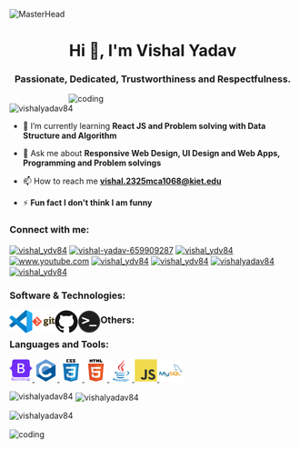 ![MasterHead](https://user-images.githubusercontent.com/10498744/210012254-234538ff-d198-48aa-8964-37e6fd45d227.gif)
<h1 align="center">Hi 👋, I'm Vishal Yadav</h1>
<h3 align="center">Passionate, Dedicated, Trustworthiness and Respectfulness.</h3>
<img align="right" alt="coding" width="400" src="https://camo.githubusercontent.com/7a7e450bb65ab617e6acd38db1b3b50fdd0da3a26d9f8fcda23713f0416f5b2a/68747470733a2f2f67696666696c65732e616c706861636f646572732e636f6d2f3230392f3230393636312e676966">

<p align="left"> <img src="https://komarev.com/ghpvc/?username=vishalyadav84&label=Profile%20views&color=0e75b6&style=flat" alt="vishalyadav84" /> </p>

- 🌱 I’m currently learning **React JS and Problem solving with Data Structure and Algorithm**


- 💬 Ask me about **Responsive Web Design, UI Design and Web Apps, Programming and Problem solvings**

- 📫 How to reach me **vishal.2325mca1068@kiet.edu**

- ⚡ **Fun fact I don't think I am funny**

<h3 align="left">Connect with me:</h3>
<p align="left">
<a href="https://twitter.com/vishal_ydv84" target="blank"><img align="center" src="https://raw.githubusercontent.com/rahuldkjain/github-profile-readme-generator/master/src/images/icons/Social/twitter.svg" alt="vishal_ydv84" height="30" width="40" /></a>
<a href="https://linkedin.com/in/vishal-yadav-659909287" target="blank"><img align="center" src="https://raw.githubusercontent.com/rahuldkjain/github-profile-readme-generator/master/src/images/icons/Social/linked-in-alt.svg" alt="vishal-yadav-659909287" height="30" width="40" /></a>
<a href="https://instagram.com/vishal_ydv84" target="blank"><img align="center" src="https://raw.githubusercontent.com/rahuldkjain/github-profile-readme-generator/master/src/images/icons/Social/instagram.svg" alt="vishal_ydv84" height="30" width="40" /></a>
<a href="https://www.youtube.com/c/www.youtube.com" target="blank"><img align="center" src="https://raw.githubusercontent.com/rahuldkjain/github-profile-readme-generator/master/src/images/icons/Social/youtube.svg" alt="www.youtube.com" height="30" width="40" /></a>
<a href="https://www.hackerrank.com/vishal_ydv84" target="blank"><img align="center" src="https://raw.githubusercontent.com/rahuldkjain/github-profile-readme-generator/master/src/images/icons/Social/hackerrank.svg" alt="vishal_ydv84" height="30" width="40" /></a>
<a href="https://www.leetcode.com/vishal_ydv84" target="blank"><img align="center" src="https://raw.githubusercontent.com/rahuldkjain/github-profile-readme-generator/master/src/images/icons/Social/leet-code.svg" alt="vishal_ydv84" height="30" width="40" /></a>
<a href="https://auth.geeksforgeeks.org/user/vishalyadav84" target="blank"><img align="center" src="https://raw.githubusercontent.com/rahuldkjain/github-profile-readme-generator/master/src/images/icons/Social/geeks-for-geeks.svg" alt="vishalyadav84" height="30" width="40" /></a>
<a href="https://discord.gg/vishal_ydv84" target="blank"><img align="center" src="https://raw.githubusercontent.com/rahuldkjain/github-profile-readme-generator/master/src/images/icons/Social/discord.svg" alt="vishal_ydv84" height="30" width="40" /></a>
</p>

### Software & Technologies:
 <p>
<img align="left" alt="Visual Studio Code" width="40px" src="https://raw.githubusercontent.com/github/explore/80688e429a7d4ef2fca1e82350fe8e3517d3494d/topics/visual-studio-code/visual-studio-code.png" />
<img align="left" alt="Git" width="40px" src="https://raw.githubusercontent.com/github/explore/80688e429a7d4ef2fca1e82350fe8e3517d3494d/topics/git/git.png" />
<img align="left" alt="GitHub" width="40px" src="https://raw.githubusercontent.com/github/explore/78df643247d429f6cc873026c0622819ad797942/topics/github/github.png" />
<img align="left" alt="Terminal" width="40px" src="https://raw.githubusercontent.com/github/explore/80688e429a7d4ef2fca1e82350fe8e3517d3494d/topics/terminal/terminal.png" />
</p>
<h3 align="left">Others:</h3>

<h3 align="left">Languages and Tools:</h3>
<p align="left"> <a href="https://getbootstrap.com" target="_blank" rel="noreferrer"> <img src="https://raw.githubusercontent.com/devicons/devicon/master/icons/bootstrap/bootstrap-plain-wordmark.svg" alt="bootstrap" width="40" height="40"/> </a> <a href="https://www.cprogramming.com/" target="_blank" rel="noreferrer"> <img src="https://raw.githubusercontent.com/devicons/devicon/master/icons/c/c-original.svg" alt="c" width="40" height="40"/> </a> <a href="https://www.w3schools.com/css/" target="_blank" rel="noreferrer"> <img src="https://raw.githubusercontent.com/devicons/devicon/master/icons/css3/css3-original-wordmark.svg" alt="css3" width="40" height="40"/> </a> <a href="https://www.w3.org/html/" target="_blank" rel="noreferrer"> <img src="https://raw.githubusercontent.com/devicons/devicon/master/icons/html5/html5-original-wordmark.svg" alt="html5" width="40" height="40"/> </a> <a href="https://www.java.com" target="_blank" rel="noreferrer"> <img src="https://raw.githubusercontent.com/devicons/devicon/master/icons/java/java-original.svg" alt="java" width="40" height="40"/> </a> <a href="https://developer.mozilla.org/en-US/docs/Web/JavaScript" target="_blank" rel="noreferrer"> <img src="https://raw.githubusercontent.com/devicons/devicon/master/icons/javascript/javascript-original.svg" alt="javascript" width="40" height="40"/> </a> <a href="https://www.mysql.com/" target="_blank" rel="noreferrer"> <img src="https://raw.githubusercontent.com/devicons/devicon/master/icons/mysql/mysql-original-wordmark.svg" alt="mysql" width="40" height="40"/> </a> </p>

<p><img align="left" src="https://github-readme-stats.vercel.app/api/top-langs?username=vishalyadav84&show_icons=true&locale=en&layout=compact" alt="vishalyadav84" /></p>

<p>&nbsp;<img align="center" src="https://github-readme-stats.vercel.app/api?username=vishalyadav84&show_icons=true&locale=en" alt="vishalyadav84" /></p>

<p><img align="center" src="https://github-readme-streak-stats.herokuapp.com/?user=vishalyadav84&" alt="vishalyadav84" /></p>



<img align="center" alt="coding" width="400" src="https://camo.githubusercontent.com/ec4ccaa3a43b7eeb7a0c91455501e565964d2f81fea050b81b60b97f9ad88952/68747470733a2f2f626c6f672e736369656e63656d757365756d2e6f72672e756b2f77702d636f6e74656e742f75706c6f6164732f323031392f30372f67697068792d322e676966">
